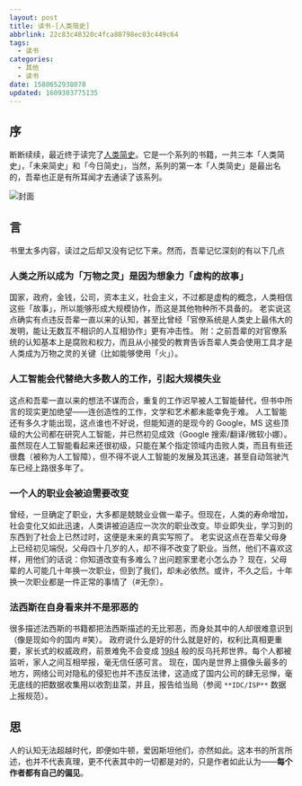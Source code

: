 ```yaml
---
layout: post
title: 读书-[人类简史]
abbrlink: 22c83c48320c4fca80798ec03c449c64
tags:
  - 读书
categories:
  - 其他
  - 读书
date: 1580652938078
updated: 1609303775135
---
```


## 序

断断续续，最近终于读完了[人类简史](https://zh.wikipedia.org/zh-hans/%E4%BA%BA%E7%B1%BB%E7%AE%80%E5%8F%B2)。它是一个系列的书籍，一共三本「人类简史」，「未来简史」和「今日简史」，当然，系列的第一本「人类简史」是最出名的，吾辈也正是有所耳闻才去通读了该系列。

![封面](https://cdn.jsdelivr.net/gh/rxliuli/img-bed/20191201213231.png)

## 言

书里太多内容，读过之后却又没有记忆下来。然而，吾辈记忆深刻的有以下几点

### 人类之所以成为「万物之灵」是因为想象力「虚构的故事」

国家，政府，金钱，公司，资本主义，社会主义，不过都是虚构的概念，人类相信这些「故事」，所以能够形成大规模协作，而这是其他物种所不具备的。
老实说这点确实有点违反吾辈一直以来的认知，甚至比曾经「官僚系统是人类史上最伟大的发明，能让无数互不相识的人互相协作」更有冲击性。
附：之前吾辈的对官僚系统的认知基本上是腐败和权力，而且从小接受的教育告诉吾辈人类会使用工具才是人类成为万物之灵的关键（比如能够使用「火」）。

### 人工智能会代替绝大多数人的工作，引起大规模失业

这点和吾辈一直以来的想法不谋而合，重复的工作迟早被人工智能替代，但书中所言的现实更加绝望——连创造性的工作，文学和艺术都未能幸免于难。
人工智能还有多久才能出现，这点谁也不好说，但能知道的是现今的 Google，MS 这些顶级的大公司都在研究人工智能，并已然初见成效（Google 搜索/翻译/微软小娜）。
虽然现在人工智能看起来还很初级，只能在某个指定领域内击败人类，而且有些还很蠢（被称为人工智障），但不得不说人工智能的发展及其迅速，甚至自动驾驶汽车已经上路很多年了。

### 一个人的职业会被迫需要改变

曾经，一旦确定了职业，大多都是兢兢业业做一辈子。但现在，人类的寿命增加，社会变化又如此迅速，人类讲被迫适应一次次的职业改变。毕业即失业，学习到的东西到了社会上已然过时，这便是未来的真实写照了。
老实说这点在吾辈父母身上已经初见端倪，父母四十几岁的人，却不得不改变了职业。当然，他们不喜欢这样，用他们的话说：你知道改变有多难么？出问题家里老小怎么办？
现在，父母辈的人可能几十年换一次职业，但到了我们，却未必依然。或许，不久之后，十年换一次职业都是一件正常的事情了（#无奈）。

### 法西斯在自身看来并不是邪恶的

很多描述法西斯的书籍都把法西斯描述的无比邪恶，而身处其中的人却很难意识到（像是现如今的国内 #笑）。
政府说什么是好的什么就是好的，权利比真相更重要，家长式的权威政府，前景难免不会变成 [1984](https://zh.wikipedia.org/zh/%E4%B8%80%E4%B9%9D%E5%85%AB%E5%9B%9B) 般的反乌托邦世界。每个人都被监听，家人之间互相举报，毫无信任感可言。
现在，国内是世界上摄像头最多的地方，网络公司对隐私的侵犯也并不违反法律，这造成了国内公司的肆无忌惮，毫无底线的把数据收集用以收割韭菜，并且，报告给当局（参阅 `**IDC/ISP**` 数据上报规范）。

## 思

人的认知无法超越时代，即便如牛顿，爱因斯坦他们，亦然如此。这本书的所言所述，也并不代表真理，更不代表其中的一切都是对的，只是作者如此认为——**每个作者都有自己的偏见**。
